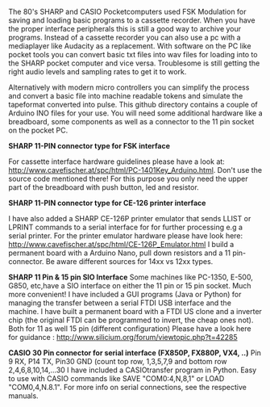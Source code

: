 The 80's SHARP and CASIO Pocketcomputers  used FSK Modulation for saving and loading basic programs to a cassette recorder. When you have the proper interface peripherals this is still a good way to archive your programs. Instead of a cassette recorder you can also use a pc with a mediaplayer like Audacity as a replacement. With software on the PC like pocket tools you can convert basic txt files into wav files for loading into to the SHARP pocket computer and vice versa. Troublesome is still getting the right audio levels and sampling rates to get it to work.

Alternatively with modern micro controllers you can simplify the process and convert a basic file into machine readable tokens and simulate the tapeformat converted into pulse. This github directory contains a couple of Arduino INO files for your use. You will need some additional hardware like a breadboard, some components as well as a connector to the 11 pin socket on the pocket PC.

**SHARP 11-PIN connector type for FSK interface**

For cassette interface hardware guidelines please have a look at: http://www.cavefischer.at/spc/html/PC-1401Key_Arduino.html. Don't use the source code mentioned there!
For this purpose you only need the upper part of the breadboard with push button, led and resistor.

**SHARP 11-PIN connector type for CE-126 printer interface**

I have also added a SHARP CE-126P printer emulator that sends LLIST or LPRINT commands to a serial interface for for further processing e.g a serial printer. For the printer emulator hardware please have look here: http://www.cavefischer.at/spc/html/CE-126P_Emulator.html
I build a permanent board with a Arduino Nano, pull down resistors and a 11 pin-connector. Be aware different sources for 14xx vs 12xx types.

**SHARP 11 Pin & 15 pin SIO Interface**
Some machines like PC-1350, E-500, G850, etc,have a SIO interface on either the 11 pin or 15 pin socket. Much more convenient!
I have included a GUI programs (Java or Python) for managing the transfer between a serial FTDI USB interface and the machine.
I have built a permanent board with a FTDI US clone and a inverter chip (the original FTDI can  be programmed to invert, the cheap ones not). Both for 11 as well 15 pin (different configuration)
Please have a look here for guidance : http://www.silicium.org/forum/viewtopic.php?t=42285

**CASIO 30 Pin connector for serial interface (FX850P, FX880P, VX4, ..)**
Pin 9 RX, P14 TX, Pin30 GND (count top row, 1,3,5,7,9 and bottom row 2,4,6,8,10,14,...30
I have included a CASIOtransfer program in Python. Easy to use with CASIO commands like SAVE "COM0:4,N,8,1" or LOAD "COM0,4,N.8.1". For more info on  serial connections, see the respective manuals.



